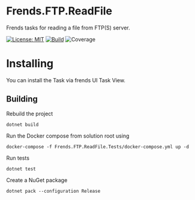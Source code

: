 # Frends.FTP.ReadFile
Frends tasks for reading a file from FTP(S) server.

[![License: MIT](https://img.shields.io/badge/License-MIT-green.svg)](https://opensource.org/licenses/MIT) 
[![Build](https://github.com/FrendsPlatform/Frends.FTP/actions/workflows/ReadFile_build_and_test_on_main.yml/badge.svg)](https://github.com/FrendsPlatform/Frends.FTP/actions)
![Coverage](https://app-github-custom-badges.azurewebsites.net/Badge?key=FrendsPlatform/Frends.FTP/Frends.FTP.ReadFile|main)

# Installing

You can install the Task via frends UI Task View.

## Building

Rebuild the project

`dotnet build`

Run the Docker compose from solution root using

`docker-compose -f Frends.FTP.ReadFile.Tests/docker-compose.yml up -d`

Run tests

`dotnet test`

Create a NuGet package

`dotnet pack --configuration Release` 